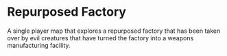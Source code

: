 # Repurposed Factory

A single player map that explores a repurposed factory that has been taken over by evil creatures that have turned the factory into a weapons manufacturing facility.
